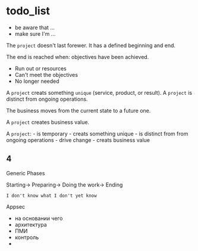 # todo_list

- be aware that ...
- make sure I'm ...

The `project` doesn't last forewer.
It has a defined beginning and end.

The end is reached when: objectives have been achieved.

- Run out or resources
- Can't meet the objectives
- No longer needed

A `project` creats something `unique` (service, product, or result).
A `project` is distinct from ongoing operations.

The business moves from the current state to a future one.

A `project` creates business value.

A `project`:
    - is temporary
    - creats something unique
    - is distinct from from ongoing operations
    - drive change
    - creats business value 

## 4

Generic Phases

Starting-> Preparing-> Doing the work-> Ending

`I don't know what I don't yet know`

Appsec

- на основании чего
- архитектура
- ПМИ
- контроль
-
